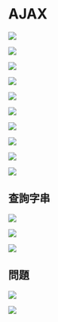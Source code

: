 # AJAX

![](.gitbook/assets/image%20%28157%29.png)

![](.gitbook/assets/image%20%28156%29.png)

![](.gitbook/assets/image%20%28154%29.png)

![](.gitbook/assets/image%20%28155%29.png)

![](.gitbook/assets/image%20%28160%29.png)

![](.gitbook/assets/image%20%28158%29.png)

![](.gitbook/assets/image%20%28159%29.png)

![](.gitbook/assets/image%20%28164%29.png)

![](.gitbook/assets/image%20%28162%29.png)

![](.gitbook/assets/image%20%28169%29.png)

## 查詢字串

![](.gitbook/assets/image%20%28166%29.png)

![](.gitbook/assets/image%20%28170%29.png)

![](.gitbook/assets/image%20%28167%29.png)

## 問題

![](.gitbook/assets/image%20%28165%29.png)

![](.gitbook/assets/image%20%28168%29.png)

